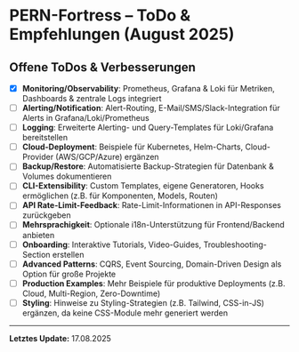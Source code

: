 # PERN-Fortress – ToDo & Empfehlungen (August 2025)

## Offene ToDos & Verbesserungen

- [x] **Monitoring/Observability**: Prometheus, Grafana & Loki für Metriken, Dashboards & zentrale Logs integriert
- [ ] **Alerting/Notification**: Alert-Routing, E-Mail/SMS/Slack-Integration für Alerts in Grafana/Loki/Prometheus
- [ ] **Logging**: Erweiterte Alerting- und Query-Templates für Loki/Grafana bereitstellen
- [ ] **Cloud-Deployment**: Beispiele für Kubernetes, Helm-Charts, Cloud-Provider (AWS/GCP/Azure) ergänzen
- [ ] **Backup/Restore**: Automatisierte Backup-Strategien für Datenbank & Volumes dokumentieren
- [ ] **CLI-Extensibility**: Custom Templates, eigene Generatoren, Hooks ermöglichen (z.B. für Komponenten, Models, Routen)
- [ ] **API Rate-Limit-Feedback**: Rate-Limit-Informationen in API-Responses zurückgeben
- [ ] **Mehrsprachigkeit**: Optionale i18n-Unterstützung für Frontend/Backend anbieten
- [ ] **Onboarding**: Interaktive Tutorials, Video-Guides, Troubleshooting-Section erstellen
- [ ] **Advanced Patterns**: CQRS, Event Sourcing, Domain-Driven Design als Option für große Projekte
- [ ] **Production Examples**: Mehr Beispiele für produktive Deployments (z.B. Cloud, Multi-Region, Zero-Downtime)
- [ ] **Styling**: Hinweise zu Styling-Strategien (z.B. Tailwind, CSS-in-JS) ergänzen, da keine CSS-Module mehr generiert werden

---

**Letztes Update:** 17.08.2025
